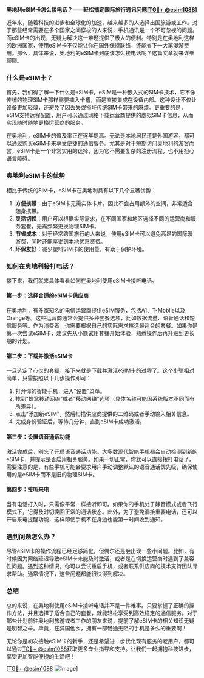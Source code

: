 **奥地利eSIM卡怎么接电话？——轻松搞定国际旅行通讯问题[[TG💪+ @esim1088](https://t.me/s/esim1088)]**

近年来，随着科技的进步和全球化的加速，越来越多的人选择出国旅游或工作。对于那些经常需要在多个国家之间穿梭的人来说，手机通讯是一个不可忽视的问题。而eSIM卡的出现，无疑为解决这一难题提供了极大的便利。特别是在奥地利这样的欧洲国家，使用eSIM卡不仅能让你在国外保持联络，还能省下一大笔漫游费用。那么，具体来说，奥地利的eSIM卡到底该怎么接电话呢？这篇文章就来详细聊聊。

### 什么是eSIM卡？

首先，我们得了解一下什么是eSIM卡。eSIM是一种嵌入式的SIM卡技术，它不像传统的物理SIM卡那样需要插入卡槽，而是直接集成在设备内部。这种设计不仅让设备更加轻薄，还避免了因丢失或损坏传统SIM卡带来的麻烦。更重要的是，eSIM支持远程配置，用户可以通过网络下载运营商提供的虚拟SIM卡信息，从而实现随时随地更换运营商的服务。

在奥地利，eSIM卡的普及率正在逐年提高。无论是本地居民还是外国游客，都可以通过购买eSIM卡来享受便捷的通信服务。尤其是对于短期访问奥地利的游客而言，eSIM卡是一个非常实用的选择，因为它不需要复杂的注册流程，也不用担心语言障碍。

### 奥地利eSIM卡的优势

相比于传统的SIM卡，eSIM卡在奥地利具有以下几个显著优势：

1. **方便携带**：由于eSIM卡无需实体卡片，因此不会占用额外的空间，非常适合随身携带。
2. **灵活切换**：用户可以根据实际需求，在不同国家和地区选择不同的运营商和服务套餐，无需频繁更换物理SIM卡。
3. **节省成本**：对于经常跨国旅行的人来说，使用eSIM卡可以避免高昂的国际漫游费，同时还能享受到本地优惠资费。
4. **环保友好**：减少塑料SIM卡的使用量，有助于保护环境。

### 如何在奥地利接打电话？

接下来，我们就来具体看看如何在奥地利使用eSIM卡接听电话。

#### 第一步：选择合适的eSIM卡供应商

在奥地利，有多家知名的电信运营商提供eSIM服务，包括A1、T-Mobile以及Orange等。这些运营商通常会提供多种套餐选项，比如数据流量、语音通话和短信服务等。作为消费者，你需要根据自己的实际需求挑选最适合的套餐。如果你是第一次尝试eSIM卡，建议先从小额试用套餐开始体验，熟悉操作后再升级到更长期的计划。

#### 第二步：下载并激活eSIM卡

一旦选定了心仪的套餐，接下来就是下载并激活eSIM卡的过程了。这个步骤相对简单，只需按照以下几步操作即可：

1. 打开你的智能手机，进入“设置”菜单。
2. 找到“蜂窝移动网络”或者“移动网络”选项（具体名称可能因系统版本不同而有所差异）。
3. 点击“添加新eSIM”，然后扫描供应商提供的二维码或者手动输入相关信息。
4. 完成身份验证后，等待几分钟，直到eSIM卡成功激活。

#### 第三步：设置语音通话功能

激活完成后，别忘了开启语音通话功能。大多数现代智能手机都会自动检测到新的eSIM卡，并提示是否启用相关服务。如果一切正常，你就可以直接拨打电话了。需要注意的是，有些手机可能会要求用户手动调整默认的语音通话优先级，确保使用的是eSIM卡而不是旧的物理SIM卡。

#### 第四步：接听来电

当有电话打入时，只需像平常一样接听即可。如果你的手机处于静音模式或者飞行模式下，记得及时切换回正常的通话状态。此外，为了避免漏接重要电话，还可以开启来电提醒功能，这样即使手机不在身边也能第一时间收到通知。

### 遇到问题怎么办？

尽管eSIM卡的操作流程已经足够简化，但偶尔还是会出现一些小问题。比如，有时候因为网络延迟导致eSIM卡未能及时激活，或者是在切换运营商时遇到了兼容性问题。遇到这种情况，你可以尝试重启手机，或者联系供应商的技术支持团队寻求帮助。通常情况下，这些问题都能很快得到解决。

### 总结

总的来说，在奥地利使用eSIM卡接听电话并不是一件难事。只要掌握了正确的操作方法，并且选择了适合自己的套餐，就能轻松享受到高效稳定的通信服务。对于那些计划前往奥地利旅游或者工作的朋友来说，提前了解eSIM卡的相关知识无疑是明智之举。毕竟，在异国他乡，拥有一部畅通无阻的手机是多么的重要啊！

无论你是初次接触eSIM卡的新手，还是希望进一步优化现有服务的老用户，都可以通过[TG💪+ @esim1088](https://t.me/s/esim1088)获取更多专业指导和支持。让我们一起拥抱科技进步，享受更加智能便捷的生活吧！

[[TG💪+ @esim1088](https://t.me/s/esim1088) ![Image](https://i.postimg.cc/4NQfJmqS/Snipaste-2025-05-13-00-14-12.png)]